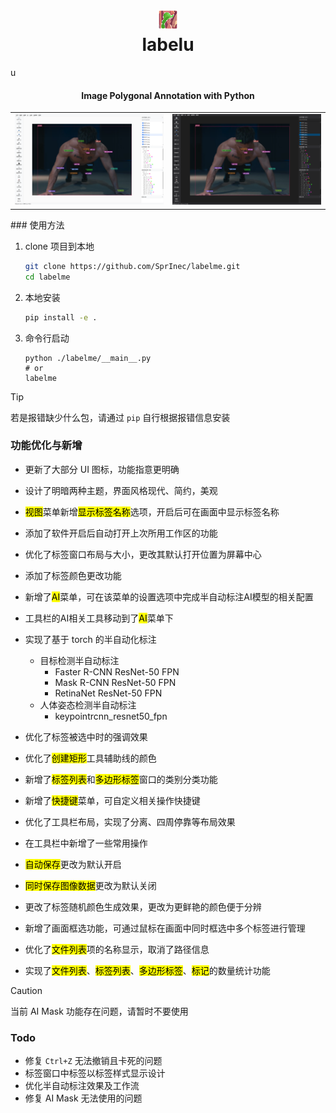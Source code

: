 <h1 align="center">
  <img src="labelme/icons/icon.png"><br/>labelu
</h1>u
<h4 align="center">
  Image Polygonal Annotation with Python
</h4>

<table>
	<tr>
		<td>
			<img src="assets/image-20250318180611368.png" alt="明亮主题">
		</td>
		<td> 
			<img src="assets/image-20250318180635981.png" alt="暗黑主题">
		</td>
	</tr>
</table>
### 使用方法

1. clone 项目到本地

    ```bash
    git clone https://github.com/SprInec/labelme.git
    cd labelme
    ```

2. 本地安装

    ```bash
    pip install -e .
    ```

3. 命令行启动

    ```
    python ./labelme/__main__.py
    # or
    labelme
    ```

> [!tip]
>
> 若是报错缺少什么包，请通过 `pip` 自行根据报错信息安装

### 功能优化与新增

- 更新了大部分 UI 图标，功能指意更明确

- 设计了明暗两种主题，界面风格现代、简约，美观

- <mark>视图</mark>菜单新增<mark>显示标签名称</mark>选项，开启后可在画面中显示标签名称

- 添加了软件开启后自动打开上次所用工作区的功能

- 优化了标签窗口布局与大小，更改其默认打开位置为屏幕中心

- 添加了标签颜色更改功能

- 新增了<mark>AI</mark>菜单，可在该菜单的设置选项中完成半自动标注AI模型的相关配置

- 工具栏的AI相关工具移动到了<mark>AI</mark>菜单下

- 实现了基于 torch 的半自动化标注

    - 目标检测半自动标注
        - Faster R-CNN ResNet-50 FPN
        - Mask R-CNN ResNet-50 FPN
        - RetinaNet ResNet-50 FPN
    - 人体姿态检测半自动标注
        - keypointrcnn_resnet50_fpn

- 优化了标签被选中时的强调效果

- 优化了<mark>创建矩形</mark>工具辅助线的颜色

- 新增了<mark>标签列表</mark>和<mark>多边形标签</mark>窗口的类别分类功能

- 新增了<mark>快捷键</mark>菜单，可自定义相关操作快捷键

- 优化了工具栏布局，实现了分离、四周停靠等布局效果

- 在工具栏中新增了一些常用操作

- <mark>自动保存</mark>更改为默认开启

- <mark>同时保存图像数据</mark>更改为默认关闭

- 更改了标签随机颜色生成效果，更改为更鲜艳的颜色便于分辨

- 新增了画面框选功能，可通过鼠标在画面中同时框选中多个标签进行管理

- 优化了<mark>文件列表</mark>项的名称显示，取消了路径信息

- 实现了<mark>文件列表</mark>、<mark>标签列表</mark>、<mark>多边形标签</mark>、<mark>标记</mark>的数量统计功能

    

> [!caution]
>
> 当前 AI Mask 功能存在问题，请暂时不要使用

### Todo

- 修复 `Ctrl+Z` 无法撤销且卡死的问题
- 标签窗口中标签以标签样式显示设计
- 优化半自动标注效果及工作流
- 修复 AI Mask 无法使用的问题
